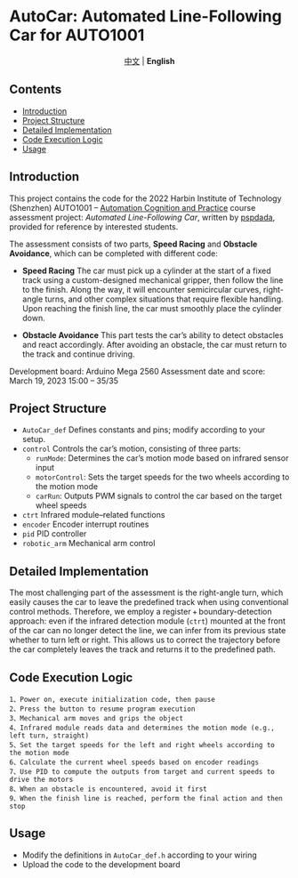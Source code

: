 # AutoCar: Automated Line-Following Car for AUTO1001 <!-- omit in toc -->

<div align="center">
    <a href="/README.md">中文</a> | <b>English</b>
</div>

## Contents <!-- omit in toc -->

- [Introduction](#introduction)
- [Project Structure](#project-structure)
- [Detailed Implementation](#detailed-implementation)
- [Code Execution Logic](#code-execution-logic)
- [Usage](#usage)

## Introduction

This project contains the code for the 2022 Harbin Institute of Technology (Shenzhen) AUTO1001 – [Automation Cognition and Practice](https://github.com/HITSZ-OpenAuto/AUTO1001) course assessment project: _Automated Line-Following Car_, written by [pspdada](https://github.com/pspdada), provided for reference by interested students.

The assessment consists of two parts, **Speed Racing** and **Obstacle Avoidance**, which can be completed with different code:

- **Speed Racing**
  The car must pick up a cylinder at the start of a fixed track using a custom-designed mechanical gripper, then follow the line to the finish. Along the way, it will encounter semicircular curves, right-angle turns, and other complex situations that require flexible handling. Upon reaching the finish line, the car must smoothly place the cylinder down.

- **Obstacle Avoidance**
  This part tests the car’s ability to detect obstacles and react accordingly. After avoiding an obstacle, the car must return to the track and continue driving.

Development board: Arduino Mega 2560
Assessment date and score: March 19, 2023 15:00 – 35/35

## Project Structure

- `AutoCar_def`
  Defines constants and pins; modify according to your setup.
- `control`
  Controls the car’s motion, consisting of three parts:
  - `runMode`: Determines the car’s motion mode based on infrared sensor input
  - `motorControl`: Sets the target speeds for the two wheels according to the motion mode
  - `carRun`: Outputs PWM signals to control the car based on the target wheel speeds
- `ctrt`
  Infrared module–related functions
- `encoder`
  Encoder interrupt routines
- `pid`
  PID controller
- `robotic_arm`
  Mechanical arm control

## Detailed Implementation

The most challenging part of the assessment is the right-angle turn, which easily causes the car to leave the predefined track when using conventional control methods. Therefore, we employ a register + boundary-detection approach: even if the infrared detection module (`ctrt`) mounted at the front of the car can no longer detect the line, we can infer from its previous state whether to turn left or right. This allows us to correct the trajectory before the car completely leaves the track and returns it to the predefined path.

## Code Execution Logic

```
1、Power on, execute initialization code, then pause
2、Press the button to resume program execution
3、Mechanical arm moves and grips the object
4、Infrared module reads data and determines the motion mode (e.g., left turn, straight)
5、Set the target speeds for the left and right wheels according to the motion mode
6、Calculate the current wheel speeds based on encoder readings
7、Use PID to compute the outputs from target and current speeds to drive the motors
8、When an obstacle is encountered, avoid it first
9、When the finish line is reached, perform the final action and then stop
```

## Usage

- Modify the definitions in `AutoCar_def.h` according to your wiring
- Upload the code to the development board
